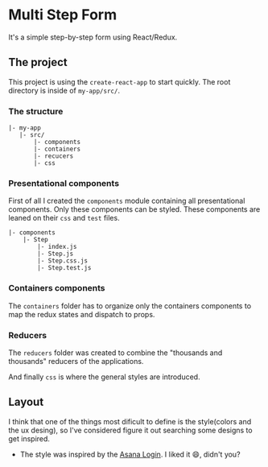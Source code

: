 # Multi Step Form
It's a simple step-by-step form using React/Redux.

## The project
This project is using the `create-react-app` to start quickly. The root directory is inside of `my-app/src/`.

### The structure

 ```
|- my-app 
    |- src/
        |- components
        |- containers
        |- recucers
        |- css
```

### Presentational components

First of all I created the `components` module containing all presentational components. Only these components can be styled. These components are leaned on their `css` and `test` files.
  
```
|- components
    |- Step
        |- index.js
        |- Step.js
        |- Step.css.js
        |- Step.test.js
```

### Containers components
The `containers` folder has to organize only the containers components to map the redux states and dispatch to props.

### Reducers
The `reducers` folder was created to combine the "thousands and thousands" reducers of the applications. 

And finally `css` is where the general styles are introduced.

## Layout 
I think that one of the things most dificult to define is the style(colors and the ux desing), so I've considered figure it out searching some designs to get inspired.

- The style was inspired by the [Asana Login](https://app.asana.com/-/login). I liked it :smile:, didn't you?
